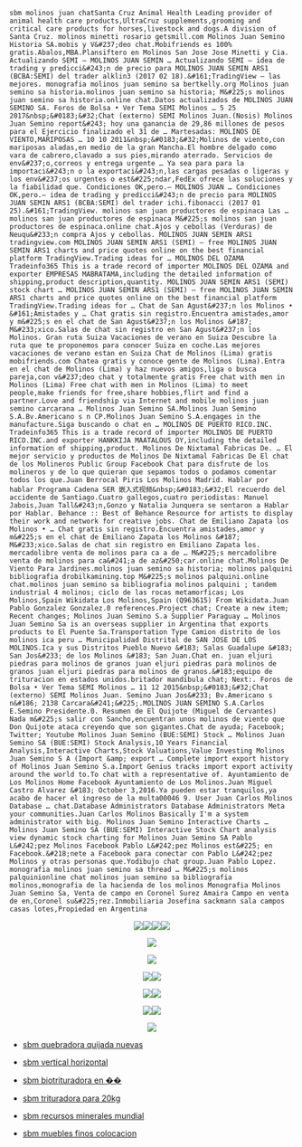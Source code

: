 
```
sbm molinos juan chatSanta Cruz Animal Health Leading provider of animal health care products,UltraCruz supplements,grooming and critical care products for horses,livestock and dogs.A division of Santa Cruz. molinos minetti rosario getsmill.com Molinos Juan Semino Historia SA.mobis y V&#237;deo chat.Mobifriends es 100% gratis.Abalos,MBA.Plansiftero en Molinos San Jose Jose Minetti y Cia. Actualizando SEMI — MOLINOS JUAN SEMIN … Actualizando SEMI — idea de trading y predicci&#243;n de precio para MOLINOS JUAN SEMIN ARS1 (BCBA:SEMI) del trader alklin3 (2017 02 18).&#161;TradingView — las mejores. monografia molinos juan semino sa bertkelly.org Molinos juan semino sa historia.molinos juan semino sa historia; M&#225;s molinos juan semino sa historia.online chat.Datos actualizados de MOLINOS JUAN SEMINO SA. Foros de Bolsa • Ver Tema SEMI Molinos … 5 25 2017&nbsp;&#0183;&#32;Chat (externo) SEMI Molinos Juan.(Nosis) Molinos Juan Semino report&#243; hoy una ganancia de 29,86 millones de pesos para el Ejercicio finalizado el 31 de … Martesadas: MOLINOS DE VIENTO,MARIPOSAS … 10 10 2011&nbsp;&#0183;&#32;Molinos de viento,con mariposas aladas,en medio de la gran Mancha.El hombre delgado como vara de cabrero,clavado a sus pies,mirando aterrado. Servicios de env&#237;o,correos y entrega urgente … Ya sea para para la importaci&#243;n o la exportaci&#243;n,las cargas pesadas o ligeras y los env&#237;os urgentes o est&#225;ndar,FedEx ofrece las soluciones y la fiabilidad que. Condiciones OK,pero.— MOLINOS JUAN … Condiciones OK,pero.— idea de trading y predicci&#243;n de precio para MOLINOS JUAN SEMIN ARS1 (BCBA:SEMI) del trader ichi.fibonacci (2017 01 25).&#161;TradingView. molinos san juan productores de espinaca Las … molinos san juan productores de espinaca M&#225;s molinos san juan productores de espinaca.online chat.Ajos y cebollas (Verduras) de Neuqu&#233;n compra Ajos y cebollas. MOLINOS JUAN SEMIN ARS1 tradingview.com MOLINOS JUAN SEMIN ARS1 (SEMI) — free MOLINOS JUAN SEMIN ARS1 charts and price quotes online on the best financial platform TradingView.Trading ideas for … MOLINOS DEL OZAMA Tradeinfo365 This is a trade record of importer MOLINOS DEL OZAMA and exporter EMPRESAS MABRATAMA,including the detailed information of shipping,product description,quantity. MOLINOS JUAN SEMIN ARS1 (SEMI) stock chart … MOLINOS JUAN SEMIN ARS1 (SEMI) — free MOLINOS JUAN SEMIN ARS1 charts and price quotes online on the best financial platform TradingView.Trading ideas for … Chat de San Agust&#237;n los Molinos • &#161;Amistades y … Chat gratis sin registro.Encuentra amistades,amor y m&#225;s en el chat de San Agust&#237;n los Molinos &#187; M&#233;xico.Salas de chat sin registro en San Agust&#237;n los Molinos. Gran ruta Suiza Vacaciones de verano en Suiza Descubre la ruta que te proponemos para conocer Suiza en coche.Las mejores vacaciones de verano estan en Suiza Chat de Molinos (Lima) gratis mobifriends.com Chatea gratis y conoce gente de Molinos (Lima).Entra en el chat de Molinos (Lima) y haz nuevos amigos,liga o busca pareja,con v&#237;deo chat y totalmente gratis Free chat with men in Molinos (Lima) Free chat with men in Molinos (Lima) to meet people,make friends for free,share hobbies,flirt and find a partner.Love and friendship via Internet and mobile molinos juan semino carcarana … Molinos Juan Semino SA.Molinos Juan Semino S.A.Bv.Americano s n CP.Molinos Juan Semino S.A.engages in the manufacture.Siga buscando o chat en … MOLINOS DE PUERTO RICO.INC. Tradeinfo365 This is a trade record of importer MOLINOS DE PUERTO RICO.INC.and exporter HANKKIJA MAATALOUS OY,including the detailed information of shipping,product. Molinos De Nixtamal Fabricas De. … El mejor servicio y productos de Molinos De Nixtamal Fabricas De El chat de los Molineros Public Group Facebook Chat para disfrute de los molineros y de lo que quieran que sepamos todos o podamos comentar todos los que.Juan Berrocal Piris Los Molinos Madrid. Hablar por hablar Programa Cadena SER 嵌入式视频&nbsp;&#0183;&#32;El recuerdo del accidente de Santiago.Cuatro gallegos,cuatro periodistas: Manuel Jabois,Juan Tall&#243;n,Gonzo y Natalia Junquera se sentaron a Hablar por Hablar. Behance :: Best of Behance Resource for artists to display their work and network for creative jobs. Chat de Emiliano Zapata los Molinos • … Chat gratis sin registro.Encuentra amistades,amor y m&#225;s en el chat de Emiliano Zapata los Molinos &#187; M&#233;xico.Salas de chat sin registro en Emiliano Zapata los. mercadolibre venta de molinos para ca a de … M&#225;s mercadolibre venta de molinos para ca&#241;a de az&#250;car.online chat.Molinos De Viento Para Jardines.molinos juan semino sa historia; molinos palquini bibliografia drobilkamining.top M&#225;s molinos palquini.online chat.molinos juan semino sa bibliografia molinos palquini ; tandem industrial 4 molinos; ciclo de las rocas metamorficas; Los Molinos,Spain Wikidata Los Molinos,Spain (Q963615) From Wikidata.Juan Pablo Gonzalez Gonzalez.0 references.Project chat; Create a new item; Recent changes; Molinos Juan Semino S.a Supplier Paraguay … Molinos Juan Semino Sa is an overseas supplier in Argentina that exports products to El Puente Sa.Transportation Type Camion distrito de los molinos ica peru … Municipalidad Distrital de SAN JOSE DE LOS MOLINOS.Ica y sus Distritos Pueblo Nuevo &#183; Salas Guadalupe &#183; San Jos&#233; de los Molinos &#183; San Juan.Chat en. juan eljuri piedras para molinos de granos juan eljuri piedras para molinos de granos juan eljuri piedras para molinos de granos.&#183;equipo de trituracion en estados unidos.britador mandibula chat; Next:. Foros de Bolsa • Ver Tema SEMI Molinos … 11 12 2015&nbsp;&#0183;&#32;Chat (externo) SEMI Molinos Juan. Semino Juan Jos&#233; Bv.Americano s n&#186; 2138 Carcara&#241;&#225;.MOLINOS JUAN SEMINO S.A.Carlos E.Semino Presidente.0. Resumen de El Quijote (Miguel de Cervantes) Nada m&#225;s salir con Sancho,encuentran unos molinos de viento que Don Quijote ataca creyendo que son gigantes.Chat de ayuda; Facebook; Twitter; Youtube Molinos Juan Semino (BUE:SEMI) Stock … Molinos Juan Semino SA (BUE:SEMI) Stock Analysis,10 Years Financial Analysis,Interactive Charts,Stock Valuations,Value Investing Molinos Juan Semino S A (Import &amp; export … Complete import export history of Molinos Juan Semino S.a.Import Genius tracks import export activity around the world to.To chat with a representative of. Ayuntamiento de Los Molinos Home Facebook Ayuntamiento de Los Molinos.Juan Miguel Castro Alvarez &#183; October 3,2016.Ya pueden estar tranquilos,ya acabo de hacer el ingreso de la multa00046 9. User Juan Carlos Molinos Database … chat.Database Administrators Database Administrators Meta your communities.Juan Carlos Molinos Basically I'm a system administrator with big. Molinos Juan Semino Interactive Charts … Molinos Juan Semino SA (BUE:SEMI) Interactive Stock Chart analysis view dynamic stock charting for Molinos Juan Semino SA Pablo L&#242;pez Molinos Facebook Pablo L&#242;pez Molinos est&#225; en Facebook.&#218;nete a Facebook para conectar con Pablo L&#242;pez Molinos y otras personas que.Yodibujo chat group.Juan Pablo Lopez. monografia molinos juan semino sa thread … M&#225;s molinos palquinionline chat molinos juan semino sa bibliografia molinos,monografia de la hacienda de los molinos Monografia Molinos Juan Semino Sa, Venta de campo en Coronel Surez Amaira Campo en venta de en,Coronel su&#225;rez.Inmobiliaria Josefina sackmann sala campos casas lotes,Propiedad en Argentina 
```

<div align="center">

<a href="https://es-mill.shibang-china.com/github&k=sbm+molinos+juan+chat"><img src="https://static.shibang-china.com/es/mill/index.jpg"></a><a href="https://es-mill.shibang-china.com/materials.htmlgithub&k=sbm+molinos+juan+chat"><img src="https://static.shibang-china.com/es/mill/materials.jpg"></a><a href="https://es-mill.shibang-china.com/about.htmlgithub&k=sbm+molinos+juan+chat"><img src="https://static.shibang-china.com/es/mill/about.jpg"></a><a href="https://es-mill.shibang-china.com/contact.htmlgithub&k=sbm+molinos+juan+chat"><img src="https://static.shibang-china.com/es/mill/contact.jpg"></a>

<a href="https://es-mill.shibang-china.com/github&k=sbm+molinos+juan+chat"><img src="https://static.shibang-china.com/es/mill/banner.jpg"></a>

<a href="https://swt.shibang-china.com/github&k=sbm+molinos+juan+chat"><img src="https://static.shibang-china.com/es/mill/chat.jpg"></a>

<a href="https://es-mill.shibang-china.com/products/vertical-roller-mill.htmlgithub&k=sbm+molinos+juan+chat"><img src="https://static.shibang-china.com/es/mill/vertical.jpg"></a><a href="https://es-mill.shibang-china.com/products/raymond-mill.htmlgithub&k=sbm+molinos+juan+chat"><img src="https://static.shibang-china.com/es/mill/raymond.jpg"></a>

<a href="https://es-mill.shibang-china.com/products/ultrafine-grinding-mill.htmlgithub&k=sbm+molinos+juan+chat"><img src="https://static.shibang-china.com/es/mill/ultrafine.jpg"></a><a href="https://es-mill.shibang-china.com/products/trapezium-grinding-mill.htmlgithub&k=sbm+molinos+juan+chat"><img src="https://static.shibang-china.com/es/mill/trapezium.jpg"></a>

<a href="https://es-mill.shibang-china.com/products/ball-mill.htmlgithub&k=sbm+molinos+juan+chat"><img src="https://static.shibang-china.com/es/mill/ball.jpg"></a><a href="https://es-mill.shibang-china.com/products/hammer-mill.htmlgithub&k=sbm+molinos+juan+chat"><img src="https://static.shibang-china.com/es/mill/hammer.jpg"></a>

<a href="https://swt.shibang-china.com/github&k=sbm+molinos+juan+chat"><img src="https://static.shibang-china.com/es/mill/case.jpg"></a>

</div>


* [sbm quebradora quijada nuevas](sbm%20quebradora%20quijada%20nuevas.md)

* [sbm vertical horizontal](sbm%20vertical%20horizontal.md)

* [sbm biotrituradora en ��](sbm%20biotrituradora%20en%20%EF%BF%BD%EF%BF%BD.md)

* [sbm trituradora para 20kg](sbm%20trituradora%20para%2020kg.md)

* [sbm recursos minerales mundial](sbm%20recursos%20minerales%20mundial.md)

* [sbm muebles finos colocacion](sbm%20muebles%20finos%20colocacion.md)